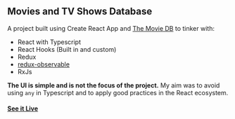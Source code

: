 ## Movies and TV Shows Database

A project built using Create React App and [The Movie DB](https://www.themoviedb.org) to tinker with:
- React with Typescript 
- React Hooks (Built in and custom)
- Redux
- [redux-observable](https://redux-observable.js.org/)
- RxJs

**The UI is simple and is not the focus of the project.**
My aim was to avoid using `any` in Typescript and to apply good practices in the React ecosystem. 

#### [See it Live](https://elnelsonperez.github.io/tv-series/)


